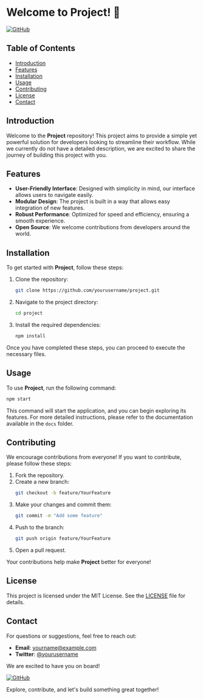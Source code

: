 # Welcome to Project! 🚀

[![GitHub](https://img.shields.io/badge/Visit%20GitHub-Project-blue)](https://github.com)

## Table of Contents

- [Introduction](#introduction)
- [Features](#features)
- [Installation](#installation)
- [Usage](#usage)
- [Contributing](#contributing)
- [License](#license)
- [Contact](#contact)

## Introduction

Welcome to the **Project** repository! This project aims to provide a simple yet powerful solution for developers looking to streamline their workflow. While we currently do not have a detailed description, we are excited to share the journey of building this project with you. 

## Features

- **User-Friendly Interface**: Designed with simplicity in mind, our interface allows users to navigate easily.
- **Modular Design**: The project is built in a way that allows easy integration of new features.
- **Robust Performance**: Optimized for speed and efficiency, ensuring a smooth experience.
- **Open Source**: We welcome contributions from developers around the world. 

## Installation

To get started with **Project**, follow these steps:

1. Clone the repository:
   ```bash
   git clone https://github.com/yourusername/project.git
   ```
2. Navigate to the project directory:
   ```bash
   cd project
   ```
3. Install the required dependencies:
   ```bash
   npm install
   ```

Once you have completed these steps, you can proceed to execute the necessary files.

## Usage

To use **Project**, run the following command:

```bash
npm start
```

This command will start the application, and you can begin exploring its features. For more detailed instructions, please refer to the documentation available in the `docs` folder.

## Contributing

We encourage contributions from everyone! If you want to contribute, please follow these steps:

1. Fork the repository.
2. Create a new branch:
   ```bash
   git checkout -b feature/YourFeature
   ```
3. Make your changes and commit them:
   ```bash
   git commit -m "Add some feature"
   ```
4. Push to the branch:
   ```bash
   git push origin feature/YourFeature
   ```
5. Open a pull request.

Your contributions help make **Project** better for everyone!

## License

This project is licensed under the MIT License. See the [LICENSE](LICENSE) file for details.

## Contact

For questions or suggestions, feel free to reach out:

- **Email**: yourname@example.com
- **Twitter**: [@yourusername](https://twitter.com/yourusername)

We are excited to have you on board! 

[![GitHub](https://img.shields.io/badge/Visit%20GitHub-Project-blue)](https://github.com)

Explore, contribute, and let's build something great together!